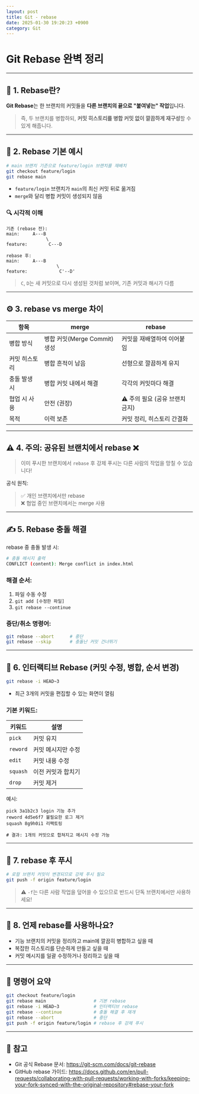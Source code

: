 ```yaml
---
layout: post
title: Git - rebase
date: 2025-01-30 19:20:23 +0900
category: Git
---
```

# Git Rebase 완벽 정리

---

## 🔁 1. Rebase란?

**Git Rebase**는 한 브랜치의 커밋들을 **다른 브랜치의 끝으로 "붙여넣는" 작업**입니다.

> 즉, 두 브랜치를 병합하되, **커밋 히스토리를 병합 커밋 없이 깔끔하게 재구성**할 수 있게 해줍니다.

---

## 🎯 2. Rebase 기본 예시

```bash
# main 브랜치 기준으로 feature/login 브랜치를 재배치
git checkout feature/login
git rebase main
```

- `feature/login` 브랜치가 `main`의 최신 커밋 뒤로 옮겨짐
- `merge`와 달리 병합 커밋이 생성되지 않음

### 🔍 시각적 이해

```text
기존 (rebase 전):
main:     A---B
               \
feature:        C---D

rebase 후:
main:     A---B
                   \
feature:            C'--D'
```

> `C`, `D`는 새 커밋으로 다시 생성된 것처럼 보이며, 기존 커밋과 해시가 다름

---

## ⚙️ 3. rebase vs merge 차이

| 항목 | merge | rebase |
|------|-------|--------|
| 병합 방식 | 병합 커밋(Merge Commit) 생성 | 커밋을 재배열하여 이어붙임 |
| 커밋 히스토리 | 병합 흔적이 남음 | 선형으로 깔끔하게 유지 |
| 충돌 발생 시 | 병합 커밋 내에서 해결 | 각각의 커밋마다 해결 |
| 협업 시 사용 | 안전 (권장) | ⚠️ 주의 필요 (공유 브랜치 금지) |
| 목적 | 이력 보존 | 커밋 정리, 히스토리 간결화 |

---

## ⚠️ 4. 주의: 공유된 브랜치에서 rebase ❌

> 이미 푸시한 브랜치에서 `rebase` 후 강제 푸시는 다른 사람의 작업을 망칠 수 있습니다!

공식 원칙:
> ✅ 개인 브랜치에서만 rebase  
> ❌ 협업 중인 브랜치에서는 merge 사용

---

## ✍️ 5. Rebase 충돌 해결

rebase 중 충돌 발생 시:

```bash
# 충돌 메시지 출력
CONFLICT (content): Merge conflict in index.html
```

### 해결 순서:

1. 파일 수동 수정
2. `git add [수정한 파일]`
3. `git rebase --continue`

### 중단/취소 명령어:

```bash
git rebase --abort      # 중단
git rebase --skip       # 충돌난 커밋 건너뛰기
```

---

## 🧪 6. 인터랙티브 Rebase (커밋 수정, 병합, 순서 변경)

```bash
git rebase -i HEAD~3
```

- 최근 3개의 커밋을 편집할 수 있는 화면이 열림

### 기본 키워드:

| 키워드 | 설명 |
|--------|------|
| `pick` | 커밋 유지 |
| `reword` | 커밋 메시지만 수정 |
| `edit` | 커밋 내용 수정 |
| `squash` | 이전 커밋과 합치기 |
| `drop` | 커밋 제거 |

예시:

```
pick 3a1b2c3 login 기능 추가
reword 4d5e6f7 불필요한 로그 제거
squash 8g9h0i1 리팩토링

# 결과: 1개의 커밋으로 합쳐지고 메시지 수정 가능
```

---

## 🚀 7. rebase 후 푸시

```bash
# 로컬 브랜치 커밋이 변경되므로 강제 푸시 필요
git push -f origin feature/login
```

> ⚠️ `-f`는 다른 사람 작업을 덮어쓸 수 있으므로 반드시 단독 브랜치에서만 사용하세요!

---

## 🧠 8. 언제 rebase를 사용하나요?

- 기능 브랜치의 커밋을 정리하고 main에 깔끔히 병합하고 싶을 때
- 복잡한 히스토리를 단순하게 만들고 싶을 때
- 커밋 메시지를 일괄 수정하거나 정리하고 싶을 때

---

## 📎 명령어 요약

```bash
git checkout feature/login
git rebase main                  # 기본 rebase
git rebase -i HEAD~3             # 인터랙티브 rebase
git rebase --continue            # 충돌 해결 후 재개
git rebase --abort               # 중단
git push -f origin feature/login # rebase 후 강제 푸시
```

---

## 🔗 참고

- Git 공식 Rebase 문서: https://git-scm.com/docs/git-rebase
- GitHub rebase 가이드: https://docs.github.com/en/pull-requests/collaborating-with-pull-requests/working-with-forks/keeping-your-fork-synced-with-the-original-repository#rebase-your-fork